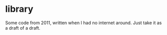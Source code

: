 # library
Some code from 2011, written when I had no internet around. Just take it as a draft of a draft.
